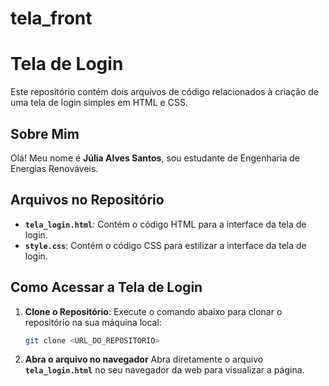# tela_front

# Tela de Login

Este repositório contém dois arquivos de código relacionados à criação de uma tela de login simples em HTML e CSS.

## Sobre Mim

Olá! Meu nome é **Júlia Alves Santos**, sou estudante de Engenharia de Energias Renováveis.

## Arquivos no Repositório

- **`tela_login.html`**: Contém o código HTML para a interface da tela de login.
- **`style.css`**: Contém o código CSS para estilizar a interface da tela de login.

## Como Acessar a Tela de Login

1. **Clone o Repositório**:
   Execute o comando abaixo para clonar o repositório na sua máquina local:
   ```bash
   git clone <URL_DO_REPOSITORIO>

2. **Abra o arquivo no navegador**
  Abra diretamente o arquivo **`tela_login.html`** no seu navegador da web para visualizar a página.

